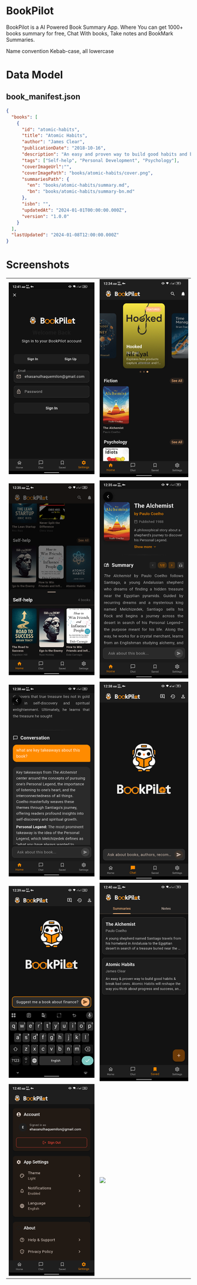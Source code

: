 # BookPilot
BookPilot is a AI Powered Book Summary App. Where You can get 1000+ books summary for free, Chat With books, Take notes and BookMark Summaries.

Name convention Kebab-case, all lowercase

# Data Model

## book_manifest.json
```json
{
  "books": [
    {
      "id": "atomic-habits",
      "title": "Atomic Habits",
      "author": "James Clear",
      "publicationDate": "2018-10-16",
      "description": "An easy and proven way to build good habits and break bad ones.",
      "tags": ["Self-help", "Personal Development", "Psychology"],
      "coverImageUrl":"",
      "coverImagePath": "books/atomic-habits/cover.png",
      "summariesPath": { 
        "en": "books/atomic-habits/summary.md",
        "bn": "books/atomic-habits/summary-bn.md"
      },
      "isbn": "",
      "updatedAt": "2024-01-01T00:00:00.000Z",
      "version": "1.0.0"
    }
  ],
  "lastUpdated": "2024-01-08T12:00:00.000Z"
}

```

# Screenshots

<table>
  <tr>
    <td><img src="assets/images/auth-screen.png" width="100%"></td>
    <td><img src="assets/images/home-screen-1.png" width="100%"></td>
  </tr>
  <tr>
    <td><img src="assets/images/home-screen-2.png" width="100%"></td>
    <td><img src="assets/images/book-summary.png" width="100%"></td>
  </tr>
  <tr>
    <td><img src="assets/images/book-details-conversation.png" width="100%"></td>
    <td><img src="assets/images/chat-screen.png" width="100%"></td>
  </tr>
  <tr>
    <td><img src="assets/images/chat-screen-keyboad.png" width="100%"></td>
    <td><img src="assets/images/saved-screen.png" width="100%"></td>
  </tr>
  <tr>
    <td><img src="assets/images/settings-screen.png" width="100%"></td>
    <td><img src="assets/images/screen-20251025-170351.gif" width="100%"></td>
  </tr>
</table>


